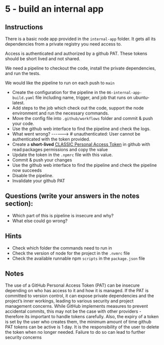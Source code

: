 # 5 - build an internal app

## Instructions
There is a basic node app provided in the `internal-app` folder. It gets all its dependencies from a private registry you need access to.

Access is authenticated and authorized by a github PAT. These tokens should be short lived and not shared.

We need a pipeline to checkout the code, install the private dependencies, and run the tests.

We would like the pipeline to run on each push to `main`

- Create the configuration for the pipeline in the `06-internal-app-build.yaml` file including name, trigger, and job that runs on ubuntu-latest.
- Add steps to the job which check out the code, support the node environment and run the necessary commands.
- Move the config file into `.github/workflows` folder and commit & push your code.
- Use the github web interface to find the pipeline and check the logs.
- What went wrong? ------> # unauthenticated: User cannot be authenticated with the token provided.
- Create a **short-lived** [CLASSIC Personal Access Token](https://github.com/settings/tokens/new?scopes=read:packages) in github with read:packages permissions and copy the value
- Update the token in the `.npmrc` file with this value.
- Commit & push your changes
- Use the github web interface to find the pipeline and check the pipeline now succeeds
- Disable the pipeline.
- Invalidate your github PAT

## Questions (write your answers in the notes section):
- Which part of this is pipeline is insecure and why? 
- What else could go wrong?

## Hints
- Check which folder the commands need to run in
- Check the version of node for the project in the `.nvmrc` file
- Check the available runnable npm `scripts` in the `package.json` file

## Notes
The use of a GitHub Personal Access Token (PAT) can be insecure depending on who has access to it and how it is managed. If the PAT is committed to version control, it can expose private dependencies and the project’s inner workings, leading to various security and project management concerns. While GitHub implements measures to prevent accidental commits, this may not be the case with other providers - therefore its important to handle tokens carefully.
Also, the expiry of a token is set by the user who creates them, the minimum amount of time github PAT tokens can be active is 1 day. It is the responsibility of the user to delete the token when no longer needed. Failure to do so can lead to further security concerns

